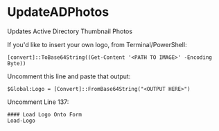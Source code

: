 # UpdateADPhotos
Updates Active Directory Thumbnail Photos

If you'd like to insert your own logo, from Terminal/PowerShell:
```
[convert]::ToBase64String((Get-Content '<PATH TO IMAGE>' -Encoding Byte))
```

Uncomment this line and paste that output:
```
$Global:Logo = [Convert]::FromBase64String("<OUTPUT HERE>")
```

Uncomment 
Line 137:
```
#### Load Logo Onto Form
Load-Logo
```
